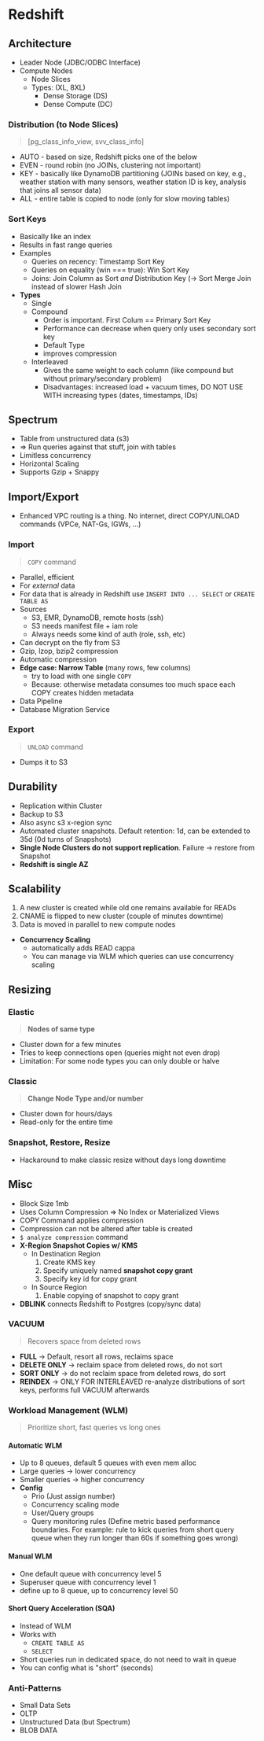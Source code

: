# Redshift

## Architecture

- Leader Node (JDBC/ODBC Interface)
- Compute Nodes
  - Node Slices
  - Types:  (XL, 8XL)
    - Dense Storage (DS)
    - Dense Compute (DC)

### **Distribution** (to Node Slices)

>  [pg_class_info_view, svv_class_info]

- AUTO - based on size, Redshift picks one of the below
- EVEN - round robin (no JOINs, clustering not important)
- KEY - basically like DynamoDB partitioning (JOINs based on key, e.g., weather station with many sensors, weather station ID is key, analysis that joins all sensor data)
- ALL - entire table is copied to node (only for slow moving tables)



### Sort Keys

- Basically like an index
- Results in fast range queries
- Examples
  - Queries on recency: Timestamp Sort Key
  - Queries on equality (win === true): Win Sort Key
  - Joins: Join Column as Sort _and_ Distribution Key (&rarr; Sort Merge Join instead of slower Hash Join
- **Types**
  - Single 
  - Compound 
    - Order is important. First Colum == Primary Sort Key
    - Performance can decrease when query only uses secondary sort key
    - Default Type
    - improves compression
  - Interleaved
    - Gives the same weight to each column (like compound but without primary/secondary problem)
    - Disadvantages: increased load + vacuum times, DO NOT USE WITH increasing types (dates, timestamps, IDs)



## Spectrum

- Table from unstructured data  (s3)
- => Run queries against that stuff, join with tables
- Limitless concurrency
- Horizontal Scaling
- Supports Gzip + Snappy



## Import/Export

- Enhanced VPC routing is a thing. No internet, direct COPY/UNLOAD commands (VPCe, NAT-Gs, IGWs, ...)

### Import

> `COPY` command

- Parallel, efficient
- For _external_ data
- For data that is already in Redshift use `INSERT INTO ... SELECT` or `CREATE TABLE AS`
- Sources
  - S3, EMR, DynamoDB, remote hosts (ssh)
  - S3 needs manifest file + iam role
  - Always needs some kind of auth (role, ssh, etc)
- Can decrypt on the fly from S3
- Gzip, lzop, bzip2 compression
- Automatic compression
- **Edge case: Narrow Table** (many rows, few columns)
  - try to load with one single `COPY`
  - Because: otherwise metadata consumes too much space each COPY creates hidden metadata
- Data Pipeline
- Database Migration Service

### Export

> `UNLOAD` command

- Dumps it to S3



## Durability

- Replication within Cluster
- Backup to S3
- Also async s3 x-region sync 
- Automated cluster snapshots. Default retention: 1d, can be extended to 35d (0d turns of Snapshots)
- **Single Node Clusters do not support replication**. Failure &rarr; restore from Snapshot
- **Redshift is single AZ** 

## Scalability

1. A new cluster is created while old one remains available for READs
2. CNAME is flipped to new cluster (couple of minutes downtime)
3. Data is moved in parallel to new compute nodes

- **Concurrency Scaling** 
  - automatically adds READ cappa
  - You can manage via WLM which queries can use concurrency scaling



## Resizing

### Elastic

> **Nodes of same type**

- Cluster down for a few minutes
- Tries to keep connections open (queries might not even drop)
- Limitation: For some node types you can only double or halve 

### Classic

> **Change Node Type and/or number**

- Cluster down for hours/days
- Read-only for the entire time



### Snapshot, Restore, Resize

- Hackaround to make classic resize without days long downtime





## Misc

- Block Size 1mb
- Uses Column Compression => No Index or Materialized Views
- COPY Command applies compression
- Compression can not be altered after table is created
- `$ analyze compression` command 
- **X-Region Snapshot Copies w/ KMS**
  - In Destination Region
    1. Create KMS key
    2. Specify uniquely named **snapshot copy grant**
    3. Specify key id for copy grant
  - In Source Region
    1. Enable copying of snapshot to copy grant
- **DBLINK** connects Redshift to Postgres (copy/sync data)



### VACUUM

> Recovers space from deleted rows

- **FULL** &rarr; Default, resort all rows, reclaims space
- **DELETE ONLY** &rarr; reclaim space from deleted rows, do not sort
- **SORT ONLY** &rarr; do not reclaim space from deleted rows, do sort
- **REINDEX** &rarr; ONLY FOR INTERLEAVED re-analyze distributions of sort keys, performs full VACUUM afterwards



### Workload Management (**WLM**)

> Prioritize short, fast queries vs long ones

#### Automatic WLM

- Up to 8 queues, default 5 queues with even mem alloc
- Large queries &rarr; lower concurrency
- Smaller queries &rarr; higher concurrency
- **Config**
  - Prio (Just assign number)
  - Concurrency scaling mode 
  - User/Query groups
  - Query monitoring rules (Define metric based performance boundaries. For example: rule to kick queries from short query queue when they run longer than 60s if something goes wrong)

#### Manual WLM

- One default queue with concurrency level 5 
- Superuser queue with concurrency level 1
- define up to 8 queue, up to concurrency level 50



#### Short Query Acceleration (SQA)

- Instead of WLM
- Works with
  - `CREATE TABLE AS`
  - `SELECT`
- Short queries run in dedicated space, do not need to wait in queue
- You can config what is "short" (seconds)





### Anti-Patterns

- Small Data Sets
- OLTP
- Unstructured Data (but Spectrum)
- BLOB DATA

